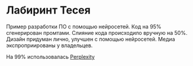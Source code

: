 # Лабиринт Тесея
Пример разработки ПО с помощью нейросетей. Код на 95% сгенерирован промтами. Слияние кода происходило вручную на 50%. Дизайн придуман лично, улучшен с помощью нейросетей. Медиа экспроприированы у владельцев.

На 99% использовалась [Perplexity](https://perplexity.ai)
